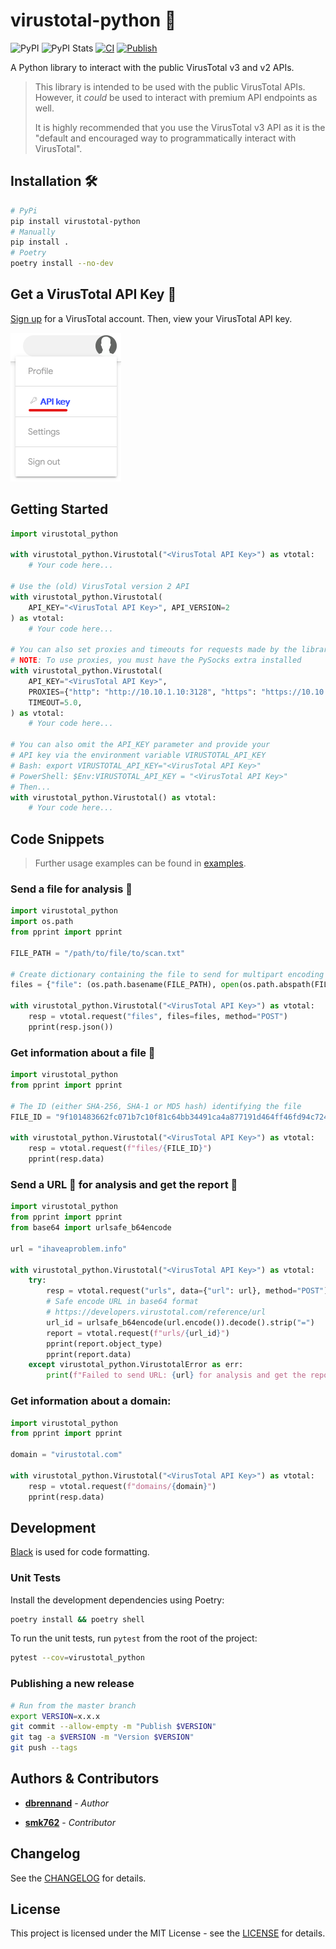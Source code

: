 # virustotal-python 🐍
![PyPI](https://img.shields.io/pypi/v/virustotal-python.svg?style=flat-square)
![PyPI Stats](https://img.shields.io/pypi/dm/virustotal-python?color=blue&style=flat-square)
[![CI](https://github.com/dbrennand/virustotal-python/actions/workflows/ci.yml/badge.svg)](https://github.com/dbrennand/virustotal-python/actions/workflows/ci.yml)
[![Publish](https://github.com/dbrennand/virustotal-python/actions/workflows/publish.yml/badge.svg)](https://github.com/dbrennand/virustotal-python/actions/workflows/publish.yml)

A Python library to interact with the public VirusTotal v3 and v2 APIs.

> This library is intended to be used with the public VirusTotal APIs. However, it *could* be used to interact with premium API endpoints as well.
>
> It is highly recommended that you use the VirusTotal v3 API as it is the "default and encouraged way to programmatically interact with VirusTotal".

## Installation 🛠

```bash
# PyPi
pip install virustotal-python
# Manually
pip install .
# Poetry
poetry install --no-dev
```

## Get a VirusTotal API Key 🔑

[Sign up](https://www.virustotal.com/gui/join-us) for a VirusTotal account. Then, view your VirusTotal API key.

![VirusTotal view API key](images/APIKey.png)

## Getting Started

```python
import virustotal_python

with virustotal_python.Virustotal("<VirusTotal API Key>") as vtotal:
    # Your code here...

# Use the (old) VirusTotal version 2 API
with virustotal_python.Virustotal(
    API_KEY="<VirusTotal API Key>", API_VERSION=2
) as vtotal:
    # Your code here...

# You can also set proxies and timeouts for requests made by the library
# NOTE: To use proxies, you must have the PySocks extra installed
with virustotal_python.Virustotal(
    API_KEY="<VirusTotal API Key>",
    PROXIES={"http": "http://10.10.1.10:3128", "https": "https://10.10.1.10:1080"},
    TIMEOUT=5.0,
) as vtotal:
    # Your code here...

# You can also omit the API_KEY parameter and provide your
# API key via the environment variable VIRUSTOTAL_API_KEY
# Bash: export VIRUSTOTAL_API_KEY="<VirusTotal API Key>"
# PowerShell: $Env:VIRUSTOTAL_API_KEY = "<VirusTotal API Key>"
# Then...
with virustotal_python.Virustotal() as vtotal:
    # Your code here...
```

## Code Snippets

> Further usage examples can be found in [examples](examples).

### Send a file for analysis 🔎

```python
import virustotal_python
import os.path
from pprint import pprint

FILE_PATH = "/path/to/file/to/scan.txt"

# Create dictionary containing the file to send for multipart encoding upload
files = {"file": (os.path.basename(FILE_PATH), open(os.path.abspath(FILE_PATH), "rb"))}

with virustotal_python.Virustotal("<VirusTotal API Key>") as vtotal:
    resp = vtotal.request("files", files=files, method="POST")
    pprint(resp.json())
```

### Get information about a file 📁

```python
import virustotal_python
from pprint import pprint

# The ID (either SHA-256, SHA-1 or MD5 hash) identifying the file
FILE_ID = "9f101483662fc071b7c10f81c64bb34491ca4a877191d464ff46fd94c7247115"

with virustotal_python.Virustotal("<VirusTotal API Key>") as vtotal:
    resp = vtotal.request(f"files/{FILE_ID}")
    pprint(resp.data)
```

### Send a URL 🔗 for analysis and get the report 📄

```python
import virustotal_python
from pprint import pprint
from base64 import urlsafe_b64encode

url = "ihaveaproblem.info"

with virustotal_python.Virustotal("<VirusTotal API Key>") as vtotal:
    try:
        resp = vtotal.request("urls", data={"url": url}, method="POST")
        # Safe encode URL in base64 format
        # https://developers.virustotal.com/reference/url
        url_id = urlsafe_b64encode(url.encode()).decode().strip("=")
        report = vtotal.request(f"urls/{url_id}")
        pprint(report.object_type)
        pprint(report.data)
    except virustotal_python.VirustotalError as err:
        print(f"Failed to send URL: {url} for analysis and get the report: {err}")
```

### Get information about a domain:

```python
import virustotal_python
from pprint import pprint

domain = "virustotal.com"

with virustotal_python.Virustotal("<VirusTotal API Key>") as vtotal:
    resp = vtotal.request(f"domains/{domain}")
    pprint(resp.data)
```

## Development

[Black](https://github.com/psf/black) is used for code formatting.

### Unit Tests

Install the development dependencies using Poetry:

```bash
poetry install && poetry shell
```

To run the unit tests, run `pytest` from the root of the project:

```bash
pytest --cov=virustotal_python
```

### Publishing a new release

```bash
# Run from the master branch
export VERSION=x.x.x
git commit --allow-empty -m "Publish $VERSION"
git tag -a $VERSION -m "Version $VERSION"
git push --tags
```

## Authors & Contributors

* [**dbrennand**](https://github.com/dbrennand) - *Author*

* [**smk762**](https://github.com/smk762) - *Contributor*

## Changelog

See the [CHANGELOG](CHANGELOG.md) for details.

## License
This project is licensed under the MIT License - see the [LICENSE](LICENSE) for details.
